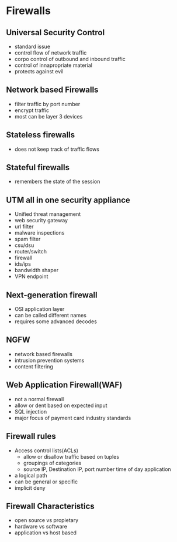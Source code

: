 # Firewalls

## Universal Security Control

- standard issue
- control flow of network traffic
- corpo control of outbound and inbound traffic
- control of innapropriate material
- protects against evil

## Network based Firewalls

- filter traffic by port number
- encrypt traffic
- most can be layer 3 devices

## Stateless firewalls

- does not keep track of traffic flows

## Stateful firewalls

- remembers the state of the session

## UTM all in one security appliance

- Unified threat management
- web security gateway
- url filter
- malware inspections
- spam filter
- csu/dsu
- router/switch
- firewall
- ids/ips
- bandwidth shaper
- VPN endpoint

## Next-generation firewall

- OSI application layer
- can be called different names
- requires some advanced decodes

## NGFW

- network based firewalls
- intrusion prevention systems
- content filtering

## Web Application Firewall(WAF)

- not a normal firewall
- allow or dent based on expected input
- SQL injection
- major focus of payment card industry standards

## Firewall rules

- Access control lists(ACLs)
  - allow or disallow traffic based on tuples
  - groupings of categories
  - source IP, Destination IP, port number time of day application
- a logical path
- can be general or specific
- implicit deny

## Firewall Characteristics

- open source vs propietary
- hardware vs software
- application vs host based
